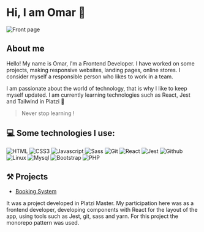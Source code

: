 # Hi, I am Omar 🤵  

![Front page](https://omarsav.com/images/mi_portada.png)


## About me  

Hello! My name is Omar, I'm a Frontend Developer. I have worked on some projects, making responsive websites, landing pages, online stores.  I consider myself a responsible person who likes to work in a team. 

I am passionate about the world of technology, that is why I like to keep myself updated. I am currently learning technologies such as React, Jest and Tailwind in Platzi 💚 

> Never stop learning !   

## 💻 Some technologies I use:  

![HTML](https://img.shields.io/badge/HTML5-E34F26?style=for-the-badge&logo=html5&logoColor=white) 
![CSS3](https://img.shields.io/badge/CSS3-1572B6?style=for-the-badge&logo=css3&logoColor=white) 
![Javascript](https://img.shields.io/badge/JavaScript-323330?style=for-the-badge&logo=javascript&logoColor=F7DF1E) 
![Sass](https://img.shields.io/badge/Sass-CC6699?style=for-the-badge&logo=sass&logoColor=white) 
![Git](https://img.shields.io/badge/GIT-E44C30?style=for-the-badge&logo=git&logoColor=white) 
![React](https://img.shields.io/badge/React-000000?style=for-the-badge&logo=react&logoColor=61DAFB) 
![Jest](https://img.shields.io/badge/Jest-C21325?style=for-the-badge&logo=jest&logoColor=white) 
![Github](https://img.shields.io/badge/GitHub-100000?style=for-the-badge&logo=github&logoColor=white) 
![Linux](https://img.shields.io/badge/Linux-FCC624?style=for-the-badge&logo=linux&logoColor=black) 
![Mysql](https://img.shields.io/badge/MySQL-005C84?style=for-the-badge&logo=mysql&logoColor=white) 
![Bootstrap](https://img.shields.io/badge/Bootstrap-563D7C?style=for-the-badge&logo=bootstrap&logoColor=white) 
![PHP](https://img.shields.io/badge/PHP-777BB4?style=for-the-badge&logo=php&logoColor=white)  

## ⚒️ Projects 

- [Booking System](https://github.com/Platzi-Master-C9)

It was a project developed in Platzi Master. My participation here was as a frontend developer,
developing components with React for the layout of the
app, using tools such as Jest, git, sass and yarn.
For this project the monorepo pattern was used.

<!--- Omarsan-av/Omarsan-av is a ✨ special ✨ repository because its `README.md` (this file) appears on your GitHub profile. You can click the Preview link to take a look at your changes. --->
